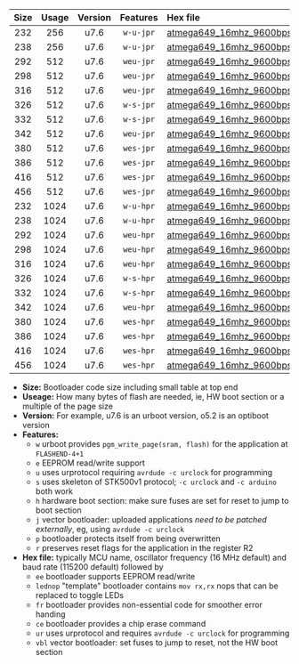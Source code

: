 |Size|Usage|Version|Features|Hex file|
|:-:|:-:|:-:|:-:|:--|
|232|256|u7.6|`w-u-jpr`|[atmega649_16mhz_9600bps_ur_vbl.hex](https://raw.githubusercontent.com/stefanrueger/urboot/main//atmega649_16mhz_9600bps_ur_vbl.hex)|
|238|256|u7.6|`w-u-jpr`|[atmega649_16mhz_9600bps_lednop_ur_vbl.hex](https://raw.githubusercontent.com/stefanrueger/urboot/main//atmega649_16mhz_9600bps_lednop_ur_vbl.hex)|
|292|512|u7.6|`weu-jpr`|[atmega649_16mhz_9600bps_ee_ur_vbl.hex](https://raw.githubusercontent.com/stefanrueger/urboot/main//atmega649_16mhz_9600bps_ee_ur_vbl.hex)|
|298|512|u7.6|`weu-jpr`|[atmega649_16mhz_9600bps_ee_lednop_ur_vbl.hex](https://raw.githubusercontent.com/stefanrueger/urboot/main//atmega649_16mhz_9600bps_ee_lednop_ur_vbl.hex)|
|316|512|u7.6|`weu-jpr`|[atmega649_16mhz_9600bps_ee_lednop_fr_ur_vbl.hex](https://raw.githubusercontent.com/stefanrueger/urboot/main//atmega649_16mhz_9600bps_ee_lednop_fr_ur_vbl.hex)|
|326|512|u7.6|`w-s-jpr`|[atmega649_16mhz_9600bps_vbl.hex](https://raw.githubusercontent.com/stefanrueger/urboot/main//atmega649_16mhz_9600bps_vbl.hex)|
|332|512|u7.6|`w-s-jpr`|[atmega649_16mhz_9600bps_lednop_vbl.hex](https://raw.githubusercontent.com/stefanrueger/urboot/main//atmega649_16mhz_9600bps_lednop_vbl.hex)|
|342|512|u7.6|`weu-jpr`|[atmega649_16mhz_9600bps_ee_lednop_fr_ce_ur_vbl.hex](https://raw.githubusercontent.com/stefanrueger/urboot/main//atmega649_16mhz_9600bps_ee_lednop_fr_ce_ur_vbl.hex)|
|380|512|u7.6|`wes-jpr`|[atmega649_16mhz_9600bps_ee_vbl.hex](https://raw.githubusercontent.com/stefanrueger/urboot/main//atmega649_16mhz_9600bps_ee_vbl.hex)|
|386|512|u7.6|`wes-jpr`|[atmega649_16mhz_9600bps_ee_lednop_vbl.hex](https://raw.githubusercontent.com/stefanrueger/urboot/main//atmega649_16mhz_9600bps_ee_lednop_vbl.hex)|
|416|512|u7.6|`wes-jpr`|[atmega649_16mhz_9600bps_ee_lednop_fr_vbl.hex](https://raw.githubusercontent.com/stefanrueger/urboot/main//atmega649_16mhz_9600bps_ee_lednop_fr_vbl.hex)|
|456|512|u7.6|`wes-jpr`|[atmega649_16mhz_9600bps_ee_lednop_fr_ce_vbl.hex](https://raw.githubusercontent.com/stefanrueger/urboot/main//atmega649_16mhz_9600bps_ee_lednop_fr_ce_vbl.hex)|
|232|1024|u7.6|`w-u-hpr`|[atmega649_16mhz_9600bps_ur.hex](https://raw.githubusercontent.com/stefanrueger/urboot/main//atmega649_16mhz_9600bps_ur.hex)|
|238|1024|u7.6|`w-u-hpr`|[atmega649_16mhz_9600bps_lednop_ur.hex](https://raw.githubusercontent.com/stefanrueger/urboot/main//atmega649_16mhz_9600bps_lednop_ur.hex)|
|292|1024|u7.6|`weu-hpr`|[atmega649_16mhz_9600bps_ee_ur.hex](https://raw.githubusercontent.com/stefanrueger/urboot/main//atmega649_16mhz_9600bps_ee_ur.hex)|
|298|1024|u7.6|`weu-hpr`|[atmega649_16mhz_9600bps_ee_lednop_ur.hex](https://raw.githubusercontent.com/stefanrueger/urboot/main//atmega649_16mhz_9600bps_ee_lednop_ur.hex)|
|316|1024|u7.6|`weu-hpr`|[atmega649_16mhz_9600bps_ee_lednop_fr_ur.hex](https://raw.githubusercontent.com/stefanrueger/urboot/main//atmega649_16mhz_9600bps_ee_lednop_fr_ur.hex)|
|326|1024|u7.6|`w-s-hpr`|[atmega649_16mhz_9600bps.hex](https://raw.githubusercontent.com/stefanrueger/urboot/main//atmega649_16mhz_9600bps.hex)|
|332|1024|u7.6|`w-s-hpr`|[atmega649_16mhz_9600bps_lednop.hex](https://raw.githubusercontent.com/stefanrueger/urboot/main//atmega649_16mhz_9600bps_lednop.hex)|
|342|1024|u7.6|`weu-hpr`|[atmega649_16mhz_9600bps_ee_lednop_fr_ce_ur.hex](https://raw.githubusercontent.com/stefanrueger/urboot/main//atmega649_16mhz_9600bps_ee_lednop_fr_ce_ur.hex)|
|380|1024|u7.6|`wes-hpr`|[atmega649_16mhz_9600bps_ee.hex](https://raw.githubusercontent.com/stefanrueger/urboot/main//atmega649_16mhz_9600bps_ee.hex)|
|386|1024|u7.6|`wes-hpr`|[atmega649_16mhz_9600bps_ee_lednop.hex](https://raw.githubusercontent.com/stefanrueger/urboot/main//atmega649_16mhz_9600bps_ee_lednop.hex)|
|416|1024|u7.6|`wes-hpr`|[atmega649_16mhz_9600bps_ee_lednop_fr.hex](https://raw.githubusercontent.com/stefanrueger/urboot/main//atmega649_16mhz_9600bps_ee_lednop_fr.hex)|
|456|1024|u7.6|`wes-hpr`|[atmega649_16mhz_9600bps_ee_lednop_fr_ce.hex](https://raw.githubusercontent.com/stefanrueger/urboot/main//atmega649_16mhz_9600bps_ee_lednop_fr_ce.hex)|

- **Size:** Bootloader code size including small table at top end
- **Useage:** How many bytes of flash are needed, ie, HW boot section or a multiple of the page size
- **Version:** For example, u7.6 is an urboot version, o5.2 is an optiboot version
- **Features:**
  + `w` urboot provides `pgm_write_page(sram, flash)` for the application at `FLASHEND-4+1`
  + `e` EEPROM read/write support
  + `u` uses urprotocol requiring `avrdude -c urclock` for programming
  + `s` uses skeleton of STK500v1 protocol; `-c urclock` and `-c arduino` both work
  + `h` hardware boot section: make sure fuses are set for reset to jump to boot section
  + `j` vector bootloader: uploaded applications *need to be patched externally*, eg, using `avrdude -c urclock`
  + `p` bootloader protects itself from being overwritten
  + `r` preserves reset flags for the application in the register R2
- **Hex file:** typically MCU name, oscillator frequency (16 MHz default) and baud rate (115200 default) followed by
  + `ee` bootloader supports EEPROM read/write
  + `lednop` "template" bootloader contains `mov rx,rx` nops that can be replaced to toggle LEDs
  + `fr` bootloader provides non-essential code for smoother error handing
  + `ce` bootloader provides a chip erase command
  + `ur` uses urprotocol and requires `avrdude -c urclock` for programming
  + `vbl` vector bootloader: set fuses to jump to reset, not the HW boot section
